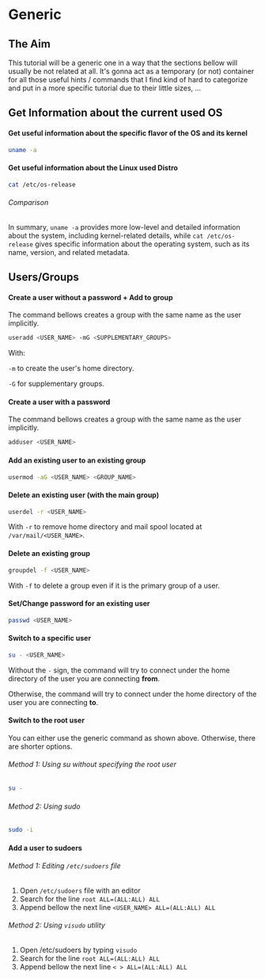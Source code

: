 # Generic

## The Aim
This tutorial will be a generic one in a way that the sections bellow will usually be not related at all.
It's gonna act as a temporary (or not)
container for all those useful hints / commands that I find kind of hard
to categorize and put in a more specific tutorial due to their little sizes, ...

## Get Information about the current used OS

#### Get useful information about the specific flavor of the OS and its kernel
```bash
uname -a
```
#### Get useful information about the Linux used Distro
```bash
cat /etc/os-release
```
###### Comparison
In summary, `uname -a` provides more low-level and detailed information about the system,
including kernel-related details,
while `cat /etc/os-release` gives specific information about the operating system,
such as its name, version, and related metadata.

## Users/Groups

#### Create a user without a password + Add to group
The command bellows creates a group with the same name as the user implicitly.

```bash
useradd <USER_NAME> -mG <SUPPLEMENTARY_GROUPS>
```

With:

`-m` to create the user's home directory.

`-G` for supplementary groups.

#### Create a user with a password
The command bellows creates a group with the same name as the user implicitly.

```bash
adduser <USER_NAME>
```

#### Add an existing user to an existing group
```bash
usermod -aG <USER_NAME> <GROUP_NAME>
```

#### Delete an existing user (with the main group)
```bash
userdel -r <USER_NAME>
```

With `-r` to remove home directory and mail spool located at `/var/mail/<USER_NAME>`.

#### Delete an existing group
```bash
groupdel -f <USER_NAME>
```

With `-f` to delete a group even if it is the primary group of a user.

#### Set/Change password for an existing user
```bash
passwd <USER_NAME>
```

#### Switch to a specific user
```bash
su - <USER_NAME>
```

Without the `-` sign, the command will try to connect under the home directory of the user you are connecting **from**.

Otherwise, the command will try to connect under the home directory of the user you are connecting **to**.

#### Switch to the root user

You can either use the generic command as shown above. Otherwise, there are shorter options.

###### Method 1: Using su without specifying the root user
```bash
su -
```

###### Method 2: Using sudo 
```bash
sudo -i
```

#### Add a user to sudoers

###### Method 1: Editing `/etc/sudoers` file 
1. Open `/etc/sudoers` file with an editor
2. Search for the line `root ALL=(ALL:ALL) ALL`
3. Append bellow the next line `<USER_NAME> ALL=(ALL:ALL) ALL`

###### Method 2: Using `visudo` utility
1. Open /etc/sudoers by typing `visudo`
2. Search for the line `root ALL=(ALL:ALL) ALL`
3. Append bellow the next line `< > ALL=(ALL:ALL) ALL`